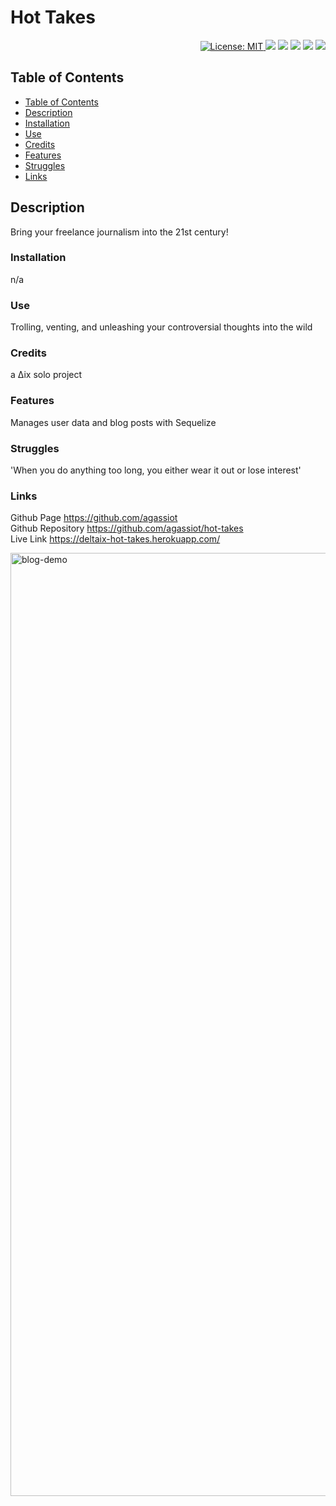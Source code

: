 
<h1 align="left"> Hot Takes </h1>  
<p align="right">
<a href="https://github.com/agassiot/hot-takes/blob/main/LICENSE.md">
    <img alt="License: MIT" src="https://img.shields.io/badge/License-MIT-green.svg?style=plastic" target="_blank"/>
</a>
    <img src="https://img.shields.io/badge/javascript-%23323330.svg?style=plastic&logo=javascript&logoColor=%23F7DF1E" target="_blank"/>
    <img src="https://img.shields.io/badge/heroku-%23430098.svg?style=plastic&logo=heroku&logoColor=white" target="_blank"/>
    <img src="https://img.shields.io/badge/node.js-6DA55F?style=plastic&logo=node.js&logoColor=white" />
    <img src="https://img.shields.io/badge/express.js-%23404d59.svg?style=plastic&logo=express&logoColor=%2361DAFB" />
    <img src="https://img.shields.io/badge/Sequelize-52B0E7?style=plastic&logo=Sequelize&logoColor=white" />
</p>



## Table of Contents
- [Table of Contents](#table-of-contents)
- [Description](#description)
- [Installation](#installation)
- [Use](#use)
- [Credits](#credits)
- [Features](#features)
- [Struggles](#struggles)
- [Links](#links)
        

## Description

Bring your freelance journalism into the 21st century!

### Installation

n/a

### Use

Trolling, venting, and unleashing your controversial thoughts into the wild

### Credits

a ∆ix solo project

### Features

Manages user data and blog posts with Sequelize

### Struggles

'When you do anything too long, you either wear it out or lose interest'

### Links

Github Page https://github.com/agassiot \
Github Repository https://github.com/agassiot/hot-takes \
Live Link https://deltaix-hot-takes.herokuapp.com/


<img width="1509" alt="blog-demo" src="https://user-images.githubusercontent.com/61921580/201497656-05a51aca-003a-4436-a7c7-e48a404cb34b.png">
